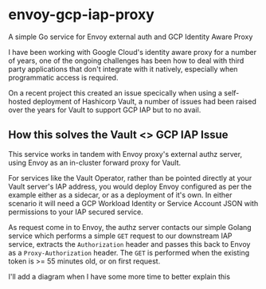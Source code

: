 # envoy-gcp-iap-proxy
A simple Go service for Envoy external auth and GCP Identity Aware Proxy

I have been working with Google Cloud's identity aware proxy for a number of years, one of the ongoing challenges has been how 
to deal with third party applications that don't integrate with it natively, especially when programmatic access is required. 

On a recent project this created an issue specically when using a self-hosted deployment of Hashicorp Vault, a number of issues had been 
raised over the years for Vault to support GCP IAP but to no avail.

## How this solves the Vault <> GCP IAP Issue
This service works in tandem with Envoy proxy's external authz server, using Envoy as an in-cluster forward proxy for Vault.

For services like the Vault Operator, rather than be pointed directly at your Vault server's IAP address, you would deploy Envoy configured
as per the example either as a sidecar, or as a deployment of it's own. In either scenario it will need a GCP Workload Identity or Service Account JSON
with permissions to your IAP secured service.

As request come in to Envoy, the authz server contacts our simple Golang service which performs a simple `GET` request to our downstream IAP service, extracts the
`Authorization` header and passes this back to Envoy as a `Proxy-Authorization` header. The `GET` is performed when the existing token is >= 55 minutes old, or on first
request.

I'll add a diagram when I have some more time to better explain this
